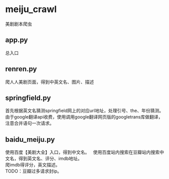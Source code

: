 # meiju_crawl
美剧剧本爬虫

## app.py
总入口  

## renren.py
爬人人美剧页面，得到中英文名、图片、描述  

## springfield.py
首先根据英文名猜测springfield网上的对应url地址，处理引号、the、年份猜测。  
由于google翻译api收费，使用调用google翻译网页版的googletrans库做翻译，注意合并语句一次请求。  

## baidu_meiju.py
使用百度【美剧大全】入口，得到中文名。  
使用百度站内搜索在豆瓣站内搜索中文名，得到英文名、评分、imdb地址。  
爬imdb得评分，英文描述。  
TODO：豆瓣过多请求封ip。  
